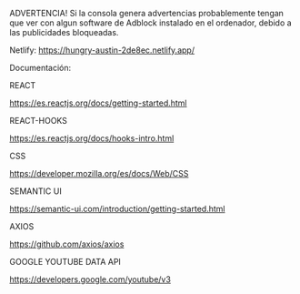 ADVERTENCIA! Si la consola genera advertencias probablemente tengan que ver con algun software de Adblock instalado en el ordenador, debido a las publicidades bloqueadas.

Netlify: https://hungry-austin-2de8ec.netlify.app/

Documentación:

REACT

https://es.reactjs.org/docs/getting-started.html

REACT-HOOKS

https://es.reactjs.org/docs/hooks-intro.html

CSS

https://developer.mozilla.org/es/docs/Web/CSS

SEMANTIC UI

https://semantic-ui.com/introduction/getting-started.html

AXIOS

https://github.com/axios/axios

GOOGLE YOUTUBE DATA API

https://developers.google.com/youtube/v3
